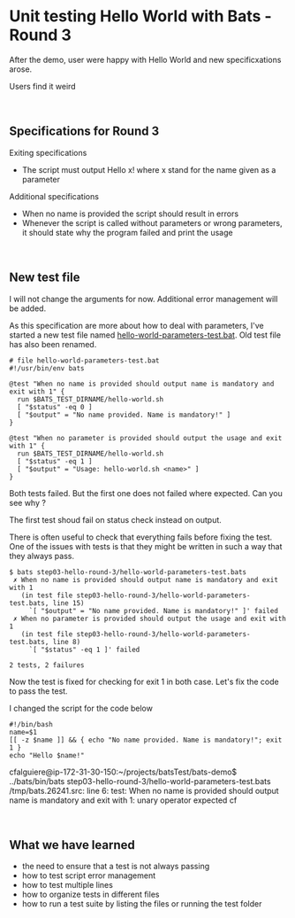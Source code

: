 # Unit testing Hello World with Bats - Round 3

After the demo, user were happy with Hello World and new specificxations arose.

Users find it weird

<br>

## Specifications for Round 3

Exiting specifications


- The script must output Hello x! where x stand for the name given as a parameter


Additional specifications

- When no name is provided the script should result in errors
- Whenever the script is called without parameters or wrong parameters, it should state why the program failed and print the usage

<br>

## New test file

I will not change the arguments for now. Additional error management will be added.


As this specification are more about how to deal with parameters, I've started a new test file named [hello-world-parameters-test.bat](hello-world-parameters-test.bat). Old test file has also been renamed.


```
# file hello-world-parameters-test.bat
#!/usr/bin/env bats

@test "When no name is provided should output name is mandatory and exit with 1" {
  run $BATS_TEST_DIRNAME/hello-world.sh
  [ "$status" -eq 0 ]
  [ "$output" = "No name provided. Name is mandatory!" ]
}

@test "When no parameter is provided should output the usage and exit with 1" {
  run $BATS_TEST_DIRNAME/hello-world.sh
  [ "$status" -eq 1 ]
  [ "$output" = "Usage: hello-world.sh <name>" ]
}
```

Both tests failed. But the first one does not failed where expected. Can you see why ?

The first test shoud fail on status check instead on output.

There is often useful to check that everything fails before fixing the test. One of the issues with tests is that they might be written in such a way that they always pass.

```
$ bats step03-hello-round-3/hello-world-parameters-test.bats
 ✗ When no name is provided should output name is mandatory and exit with 1
   (in test file step03-hello-round-3/hello-world-parameters-test.bats, line 15)
     `[ "$output" = "No name provided. Name is mandatory!" ]' failed
 ✗ When no parameter is provided should output the usage and exit with 1
   (in test file step03-hello-round-3/hello-world-parameters-test.bats, line 8)
     `[ "$status" -eq 1 ]' failed

2 tests, 2 failures
```

Now the test is fixed for checking for exit 1 in both case. Let's fix the code to pass the test.

I changed the script for the code below

```
#!/bin/bash
name=$1
[[ -z $name ]] && { echo "No name provided. Name is mandatory!"; exit 1 }
echo "Hello $name!"
```

cfalguiere@ip-172-31-30-150:~/projects/batsTest/bats-demo$ ../bats/bin/bats step03-hello-round-3/hello-world-parameters-test.bats
/tmp/bats.26241.src: line 6: test: When no name is provided should output name is mandatory and exit with 1: unary operator expected
cf

<br>

## What we have learned

- the need to ensure that a test is not always passing
- how to test script error management
- how to test multiple lines
- how to organize tests in different files
- how to run a test suite by listing the files or running the test folder
